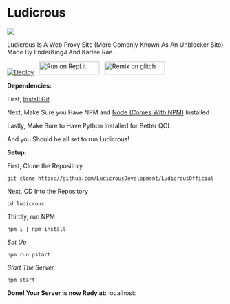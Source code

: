 # Ludicrous
<img src="public/assets/ludicrous.png">

Ludicrous Is A Web Proxy Site (More Comonly Known As An Unblocker Site) Made By EnderKingJ And Karlee Rae.

[![Deploy](https://www.herokucdn.com/deploy/button.svg)](https://heroku.com/deploy?template=https://github.com/LudicrousDevelopment/LudicrousOfficial/tree/master)
&nbsp;
<a href="https://repl.it/github/LudicrousDevelopment/LudicrousOfficial" title="Run on Repl.it"><img alt="Run on Repl.it" src="https://raw.githubusercontent.com/QuiteAFancyEmerald/HolyUnblockerPublic/master/views/assets/img/replit.svg?raw" width="140" height="30"><img></a>
&nbsp;
<a href="https://glitch.com/edit/#!/import/github/LudicrousDevelopment/LudicrousOfficial" title="Remix on Glitch"><img alt="Remix on glitch" src="https://raw.githubusercontent.com/QuiteAFancyEmerald/HolyUnblockerPublic/master/views/assets/img/glitch.svg?raw" width="140" height="30"><img></a>

**Dependencies:**

First, [Install Git](https://git-scm.com/downloads)

Next, Make Sure you Have NPM and [Node (Comes With NPM)](https://nodejs.org/en/) Installed

Lastly, Make Sure to Have Python Installed for Better QOL

And you Should be all set to run Ludicrous!

**Setup:**

First, Clone the Repository
```shell
git clone https://github.com/LudicrousDevelopment/LudicrousOfficial
```
Next, CD Into the Repository
```shell
cd ludicrous
```
Thirdly, run NPM
```shell
npm i | npm install
```
*Set Up*
```shell
npm run pstart
```
*Start The Server*
```shell
npm start
```
**Done! Your Server is now Redy at:**
localhost:
